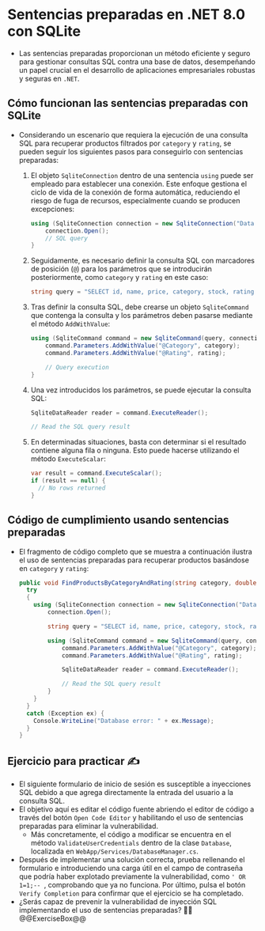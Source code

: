 # Sentencias preparadas en .NET 8.0 con SQLite

* Las sentencias preparadas proporcionan un método eficiente y seguro para gestionar consultas SQL contra una base de datos, desempeñando un papel crucial en el desarrollo de aplicaciones empresariales robustas y seguras en `.NET`.

## Cómo funcionan las sentencias preparadas con SQLite

* Considerando un escenario que requiera la ejecución de una consulta SQL para recuperar productos filtrados por `category` y `rating`, se pueden seguir los siguientes pasos para conseguirlo con sentencias preparadas:
  1. El objeto `SqliteConnection` dentro de una sentencia `using` puede ser empleado para establecer una conexión. Este enfoque gestiona el ciclo de vida de la conexión de forma automática, reduciendo el riesgo de fuga de recursos, especialmente cuando se producen excepciones:

      ```csharp
      using (SqliteConnection connection = new SqliteConnection("Data Source=/path/to/database")) {
          connection.Open();
          // SQL query
      }
      ```

  1. Seguidamente, es necesario definir la consulta SQL con marcadores de posición (`@`) para los parámetros que se introducirán posteriormente, como `category` y `rating` en este caso:

      ```csharp
      string query = "SELECT id, name, price, category, stock, rating FROM products WHERE category = @Category AND rating >= @Rating";
      ```

  1. Tras definir la consulta SQL, debe crearse un objeto `SqliteCommand` que contenga la consulta y los parámetros deben pasarse mediante el método `AddWithValue`:

      ```csharp
      using (SqliteCommand command = new SqliteCommand(query, connection)) {
          command.Parameters.AddWithValue("@Category", category);
          command.Parameters.AddWithValue("@Rating", rating);

          // Query execution
      }
      ```

  1. Una vez introducidos los parámetros, se puede ejecutar la consulta SQL:

      ```csharp
      SqliteDataReader reader = command.ExecuteReader();

      // Read the SQL query result
      ```

  1. En determinadas situaciones, basta con determinar si el resultado contiene alguna fila o ninguna. Esto puede hacerse utilizando el método `ExecuteScalar`:

      ```csharp
      var result = command.ExecuteScalar();
      if (result == null) {
        // No rows returned
      }
      ```

## Código de cumplimiento usando sentencias preparadas

* El fragmento de código completo que se muestra a continuación ilustra el uso de sentencias preparadas para recuperar productos basándose en `category` y `rating`:

  ```csharp
  public void FindProductsByCategoryAndRating(string category, double rating) {
    try 
    {
      using (SqliteConnection connection = new SqliteConnection("Data Source=/path/to/database")) {
          connection.Open();

          string query = "SELECT id, name, price, category, stock, rating FROM products WHERE category = @Category AND rating >= @Rating";

          using (SqliteCommand command = new SqliteCommand(query, connection)){
              command.Parameters.AddWithValue("@Category", category);
              command.Parameters.AddWithValue("@Rating", rating);

              SqliteDataReader reader = command.ExecuteReader();

              // Read the SQL query result
          }
      }
    }
    catch (Exception ex) {
      Console.WriteLine("Database error: " + ex.Message);
    }
  }
  ```

## Ejercicio para practicar :writing_hand:

* El siguiente formulario de inicio de sesión es susceptible a inyecciones SQL debido a que agrega directamente la entrada del usuario a la consulta SQL.
* El objetivo aquí es editar el código fuente abriendo el editor de código a través del botón `Open Code Editor` y habilitando el uso de sentencias preparadas para eliminar la vulnerabilidad.
  * Más concretamente, el código a modificar se encuentra en el método `ValidateUserCredentials` dentro de la clase `Database`, localizada en `WebApp/Services/DatabaseManager.cs`.
* Después de implementar una solución correcta, prueba rellenando el formulario e introduciendo una carga útil en el campo de contraseña que podría haber explotado previamente la vulnerabilidad, como `' OR 1=1;-- `, comprobando que ya no funciona. Por último, pulsa el botón `Verify Completion` para confirmar que el ejercicio se ha completado.
* ¿Serás capaz de prevenir la vulnerabilidad de inyección SQL implementando el uso de sentencias preparadas? :slightly_smiling_face::muscle:
  @@ExerciseBox@@
